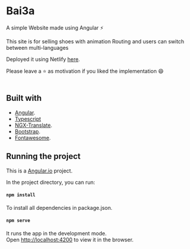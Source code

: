 # Bai3a
A simple Website made using Angular ⚡

This site is for selling shoes with animation Routing and users can switch between multi-languages


Deployed it using Netlify [here](https://bai3a.netlify.app/).

Please leave a ⭐ as motivation if you liked the implementation 😄
<br/>
<br/>


## Built with
* [Angular](https://angular.io/).
* [Typescript](https://www.typescriptlang.org/)
* [NGX-Translate](http://www.ngx-translate.com/).
* [Bootstrap](https://getbootstrap.com/).
* [Fontawesome](https://fontawesome.com/).


## Running the project
This is a [Angular.io](https://angular.io/) project.

In the project directory, you can run:

#### `npm install`

To install all dependencies in package.json.

#### `npm serve`

It runs the app in the development mode.<br />
Open [http://localhost:4200](http://localhost:4200) to view it in the browser. 
